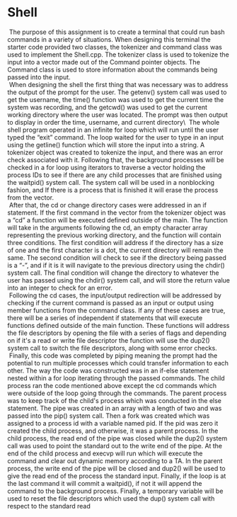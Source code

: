 # Shell

 &nbsp;The purpose of this assignment is to create a terminal that could run bash commands in
a variety of situations. When designing this terminal the starter code provided two classes, the
tokenizer and command class was used to implement the Shell.cpp. The tokenizer class is
used to tokenize the input into a vector made out of the Command pointer objects. The
Command class is used to store information about the commands being passed into the input.\
 &nbsp;When designing the shell the first thing that was necessary was to address the output of
the prompt for the user. The getenv() system call was used to get the username, the time()
function was used to get the current time the system was recording, and the getcwd() was used
to get the current working directory where the user was located. The prompt was then output to
display in order the time, username, and current directory\ 
&nbsp;The whole shell program operated in an infinite for loop which will run until the user
typed the “exit” command. The loop waited for the user to type in an input using the getline()
function which will store the input into a string. A tokenizer object was created to tokenize the
input, and there was an error check associated with it. Following that, the background
processes will be checked in a for loop using iterators to traverse a vector holding the process
IDs to see if there are any child processes that are finished using the waitpid() system call. The
system call will be used in a nonblocking fashion, and If there is a process that is finished it will
erase the process from the vector.\
  &nbsp;After that, the cd or change directory cases were addressed in an if statement. If the first
command in the vector from the tokenizer object was a “cd” a function will be executed defined
outside of the main. The function will take in the arguments following the cd, an empty character
array representing the previous working directory, and the function will contain three conditions.
The first condition will address if the directory has a size of one and the first character is a dot,
the current directory will remain the same. The second condition will check to see if the directory
being passed is a “-”, and if it is it will navigate to the previous directory using the chdir() system
call. The final condition will change the directory to whatever the user has passed using the
chdir() system call, and will store the return value into an integer to check for an error.\
  &nbsp;Following the cd cases, the input/output redirection will be addressed by checking if the
current command is passed as an input or output using member functions from the command
class. If any of these cases are true, there will be a series of independent if statements that will
execute functions defined outside of the main function. These functions will address the file
descriptors by opening the file with a series of flags and depending on if it's a read or write file
descriptor the function will use the dup2() system call to switch the file descriptors, along with
some error checks.\
  &nbsp;Finally, this code was completed by piping meaning the prompt had the potential to run
multiple processes which could transfer information to each other. The way the code was
constructed was in an if-else statement nested within a for loop iterating through the passed
commands. The child process ran the code mentioned above except the cd commands which
were outside of the loop going through the commands. The parent process was to keep track of
the child's process which was conducted in the else statement. The pipe was created in an
array with a length of two and was passed into the pip() system call. Then a fork was created
which was assigned to a process id with a variable named pid. If the pid was zero it created the
child process, and otherwise, it was a parent process. In the child process, the read end of the
pipe was closed while the dup2() system call was used to point the standard out to the write end
of the pipe. At the end of the child process and execvp will run which will execute the command
and clear out dynamic memory according to a TA. In the parent process, the write end of the
pipe will be closed and dup2() will be used to give the read end of the process the standard
input. Finally, if the loop is at the last command it will commit a waitpid(), if not it will append the
command to the background process. Finally, a temporary variable will be used to reset the file
descriptors which used the dup() system call with respect to the standard read
